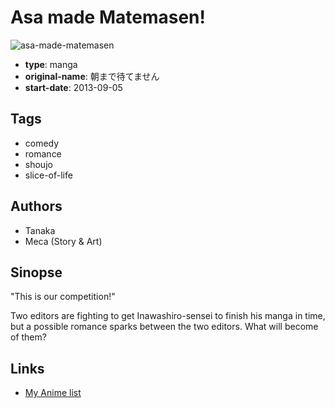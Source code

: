# Asa made Matemasen!

![asa-made-matemasen](https://cdn.myanimelist.net/images/manga/3/168422.jpg)

-   **type**: manga
-   **original-name**: 朝まで待てません
-   **start-date**: 2013-09-05

## Tags

-   comedy
-   romance
-   shoujo
-   slice-of-life

## Authors

-   Tanaka
-   Meca (Story & Art)

## Sinopse

"This is our competition!"

Two editors are fighting to get Inawashiro-sensei to finish his manga in time, but a possible romance sparks between the two editors. What will become of them?

## Links

-   [My Anime list](https://myanimelist.net/manga/65101/Asa_made_Matemasen)
